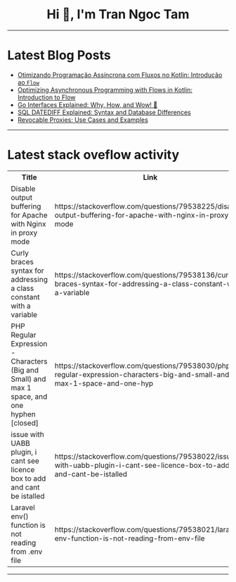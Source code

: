 <h1 align="center">Hi 👋, I'm Tran Ngoc Tam</h1>

---

# Latest Blog Posts 
<!-- BLOG-POST-LIST:START -->
- [Otimizando Programação Assíncrona com Fluxos no Kotlin: Introdução ao `Flow`](https://dev.to/comunidadedevspace/otimizando-programacao-assincrona-com-fluxos-no-kotlin-introducao-ao-flow-28m9)
- [Optimizing Asynchronous Programming with Flows in Kotlin: Introduction to Flow](https://dev.to/comunidadedevspace/optimizing-asynchronous-programming-with-flows-in-kotlin-introduction-to-flow-7ji)
- [Go Interfaces Explained: Why, How, and Wow! 🤯](https://dev.to/tavernetech/go-interfaces-explained-why-how-and-wow-4al1)
- [SQL DATEDIFF Explained: Syntax and Database Differences](https://dev.to/dbvismarketing/sql-datediff-explained-syntax-and-database-differences-5gf0)
- [Revocable Proxies: Use Cases and Examples](https://dev.to/omriluz1/revocable-proxies-use-cases-and-examples-47al)
<!-- BLOG-POST-LIST:END -->

---

# Latest stack oveflow activity
<table>
  <tr><th>Title</th><th>Link</th></tr>
  <!-- STACKOVERFLOW:START --><tr><td>Disable output buffering for Apache with Nginx in proxy mode</td><td>https://stackoverflow.com/questions/79538225/disable-output-buffering-for-apache-with-nginx-in-proxy-mode</td></tr><tr><td>Curly braces syntax for addressing a class constant with a variable</td><td>https://stackoverflow.com/questions/79538136/curly-braces-syntax-for-addressing-a-class-constant-with-a-variable</td></tr><tr><td>PHP Regular Expression - Characters &lpar;Big and Small&rpar; and max 1 space, and one hyphen [closed]</td><td>https://stackoverflow.com/questions/79538030/php-regular-expression-characters-big-and-small-and-max-1-space-and-one-hyp</td></tr><tr><td>issue with UABB plugin, i cant see licence box to add and cant be istalled</td><td>https://stackoverflow.com/questions/79538022/issue-with-uabb-plugin-i-cant-see-licence-box-to-add-and-cant-be-istalled</td></tr><tr><td>Laravel env&lpar;&rpar; function is not reading from .env file</td><td>https://stackoverflow.com/questions/79538021/laravel-env-function-is-not-reading-from-env-file</td></tr><!-- STACKOVERFLOW:END -->
</table>

---


